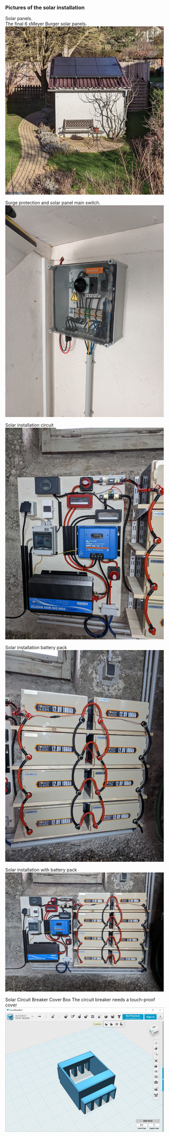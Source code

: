 
### Pictures of the solar installation

   Solar panels.  
   The final 6 xMeyer Burger solar panels.
   ![Solar panels](../images/SolarPanels.jpg "Solar panels")

   Surge protection and solar panel main switch.  
   ![SurgeProtection](../images/SurgeProtection.png "Surge protection")

   Solar installation circuit  
   ![Solar plant circuit](../images/SolarPlantCircuit.png "Solar plant circuit")

   Solar installation battery pack  
   ![Solar plant battery pack](../images/BatteryPack.png "Solar plant battery pack")

   Solar installation with battery pack
   ![Solar plant](../images/SolarPlant.png "Solar plant")

   Solar Circuit Breaker Cover Box
   The circuit breaker needs a touch-proof cover
   ![Breaker Box](../images/CircuitBrakeBox.png "Circuit Breaker Box")

